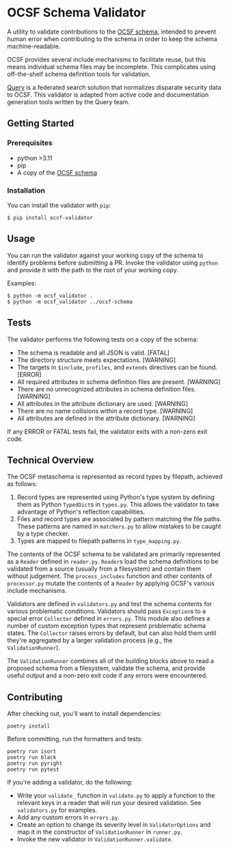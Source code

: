 # OCSF Schema Validator

A utility to validate contributions to the [OCSF
schema](https://github.com/ocsf/ocsf-schema), intended to prevent human error
when contributing to the schema in order to keep the schema machine-readable.

OCSF provides several include mechanisms to facilitate reuse, but this means
individual schema files may be incomplete. This complicates using off-the-shelf
schema definition tools for validation.

[Query](https://www.query.ai) is a federated search solution that normalizes
disparate security data to OCSF. This validator is adapted from active code and
documentation generation tools written by the Query team.

## Getting Started

### Prerequisites

 - python >3.11
 - pip
 - A copy of the [OCSF schema](https://github.com/ocsf/ocsf-schema)

### Installation

You can install the validator with `pip`:

```
$ pip install ocsf-validator
```

## Usage

You can run the validator against your working copy of the schema to identify problems before submitting a PR. Invoke the validator using `python` and provide it with the path to the root of your working copy.

Examples:
```
$ python -m ocsf_validator .
$ python -m ocsf_validator ../ocsf-schema
```


## Tests

The validator performs the following tests on a copy of the schema:

 - The schema is readable and all JSON is valid. [FATAL]
 - The directory structure meets expectations. [WARNING]
 - The targets in `$include`, `profiles`, and `extends` directives can be found. [ERROR]
 - All required attributes in schema definition files are present. [WARNING]
 - There are no unrecognized attributes in schema definition files. [WARNING]
 - All attributes in the attribute dictionary are used. [WARNING]
 - There are no name collisions within a record type. [WARNING]
 - All attributes are defined in the attribute dictionary. [WARNING]

If any ERROR or FATAL tests fail, the validator exits with a non-zero exit code.


## Technical Overview

The OCSF metaschema is represented as record types by filepath, achieved as follows:

 1. Record types are represented using Python's type system by defining them as Python `TypedDict`s in `types.py`. This allows the validator to take advantage of Python's reflection capabilities.
 2. Files and record types are associated by pattern matching the file paths. These patterns are named in `matchers.py` to allow mistakes to be caught by a type checker.
 3. Types are mapped to filepath patterns in `type_mapping.py`.

The contents of the OCSF schema to be validated are primarily represented as a `Reader` defined in `reader.py`. `Reader`s load the schema definitions to be validated from a source (usually from a filesystem) and contain them without judgement. The `process_includes` function and other contents of `processor.py` mutate the contents of a `Reader` by applying OCSF's various include mechanisms.

Validators are defined in `validators.py` and test the schema contents for various problematic conditions. Validators should pass `Exception`s to a special error `Collector` defined in `errors.py`. This module also defines a number of custom exception types that represent problematic schema states. The `Collector` raises errors by default, but can also hold them until they're aggregated by a larger validation process (e.g., the `ValidationRunner`).

The `ValidationRunner` combines all of the building blocks above to read a proposed schema from a filesystem, validate the schema, and provide useful output and a non-zero exit code if any errors were encountered.


## Contributing

After checking out, you'll want to install dependencies:
```
poetry install
```

Before committing, run the formatters and tests:
```
poetry run isort
poetry run black
poetry run pyright
poetry run pytest
```

If you're adding a validator, do the following:
 - Write your `validate_` function in `validate.py` to apply a function to the relevant keys in a reader that will run your desired validation. See `validators.py` for examples.
 - Add any custom errors in `errors.py`.
 - Create an option to change its severity level in `ValidatorOptions` and map it in the constructor of `ValidationRunner` in `runner.py`.
 - Invoke the new validator in `ValidationRunner.validate`.
